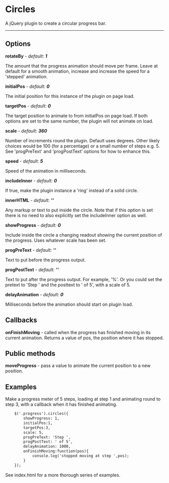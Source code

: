 Circles
=======

A jQuery plugin to create a circular progress bar.

---

## Options

**rotateBy** - _default:_ **_1_**

The amount that the progress animation should move per frame. Leave at default for a smooth animation, increase and increase the speed for a 'stepped' animation.

**initialPos** - _default:_ **_0_**

The initial position for this instance of the plugin on page load.

**targetPos** - _default:_ **_0_**

The target position to animate to from initialPos on page load. If both options are set to the same number, the plugin will not animate on load.

**scale** - _default:_ **_360_**

Number of increments round the plugin. Default uses degrees. Other likely choices would be 100 (for a percentage) or a small number of steps e.g. 5. See 'progPreText' and 'progPostText' options for how to enhance this.

**speed** - _default:_ **_5_**

Speed of the animation in milliseconds.

**includeInner** - _default:_ **_0_**

If true, make the plugin instance a 'ring' instead of a solid circle.

**innerHTML** - _default:_ **_''_**

Any markup or text to put inside the circle. Note that if this option is set there is no need to also explicitly set the includeInner option as well.

**showProgress** - _default:_ **_0_**

Include inside the circle a changing readout showing the current position of the progress. Uses whatever scale has been set.

**progPreText** - _default:_ **_''_**

Text to put before the progress output.

**progPostText** - _default:_ **_''_**

Text to put after the progress output. For example, '%'. Or you could set the pretext to 'Step ' and the posttext to ' of 5', with a scale of 5.

**delayAnimation** - _default:_ **_0_**

Milliseconds before the animation should start on plugin load.

## Callbacks

**onFinishMoving** - called when the progress has finished moving in its current animation. Returns a value of pos, the position where it has stopped.

## Public methods

**moveProgress** - pass a value to animate the current position to a new position.

## Examples

Make a progress meter of 5 steps, loading at step 1 and animating round to step 3, with a callback when it has finished animating.

```html
    $('.progress').circles({
        showProgress: 1,
        initialPos:1,
        targetPos:3,
        scale: 5,
        progPreText: 'Step ',
        progPostText: ' of 5',
        delayAnimation: 1000,
        onFinishMoving:function(pos){
            console.log('stopped moving at step ',pos);
        }
    });
```

See index.html for a more thorough series of examples.



